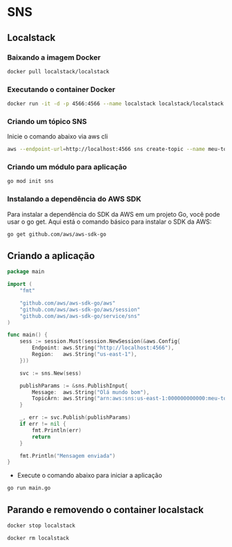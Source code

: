 # SNS

## Localstack


### Baixando a imagem Docker

``` bash
docker pull localstack/localstack
```


### Executando o container Docker

``` bash
docker run -it -d -p 4566:4566 --name localstack localstack/localstack
```


### Criando um tópico SNS 

Inicie o comando abaixo via aws cli

``` bash
aws --endpoint-url=http://localhost:4566 sns create-topic --name meu-topico
```


### Criando um módulo para aplicação

``` bash
go mod init sns
```

### Instalando a dependência do AWS SDK

Para instalar a dependência do SDK da AWS em um projeto Go, você pode usar o go get. Aqui está o comando básico para instalar o SDK da AWS:

``` bash
go get github.com/aws/aws-sdk-go
```

## Criando a aplicação

``` go
package main

import (
	"fmt"

	"github.com/aws/aws-sdk-go/aws"
	"github.com/aws/aws-sdk-go/aws/session"
	"github.com/aws/aws-sdk-go/service/sns"
)

func main() {
	sess := session.Must(session.NewSession(&aws.Config{
		Endpoint: aws.String("http://localhost:4566"),
		Region:   aws.String("us-east-1"),
	}))

	svc := sns.New(sess)

	publishParams := &sns.PublishInput{
		Message:  aws.String("Olá mundo bom"),
		TopicArn: aws.String("arn:aws:sns:us-east-1:000000000000:meu-topico"),
	}

	_, err := svc.Publish(publishParams)
	if err != nil {
		fmt.Println(err)
		return
	}

	fmt.Println("Mensagem enviada")
}
```

- Execute o comando abaixo para iniciar a aplicação

``` bash
go run main.go
```

## Parando e removendo o container localstack

``` bash
docker stop localstack

docker rm localstack
```
